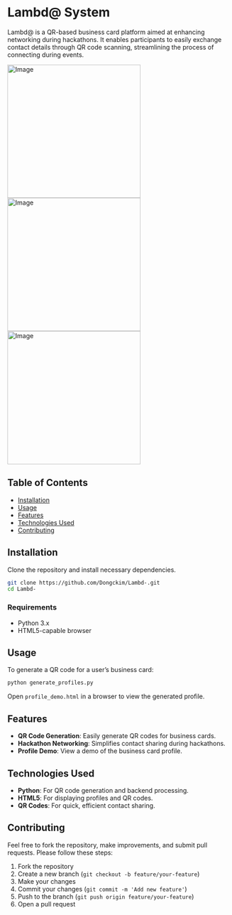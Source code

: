 
# Lambd@ System

Lambd@ is a QR-based business card platform aimed at enhancing networking during hackathons. It enables participants to easily exchange contact details through QR code scanning, streamlining the process of connecting during events.

<img width="300" height="auto" alt="Image" src="https://github.com/user-attachments/assets/374beb56-19c6-41a9-a648-5ccb08ef7585" />
<img width="300" height="auto" alt="Image" src="https://github.com/user-attachments/assets/02b477fb-b8ad-47e1-98f2-9ae0cedace52" />
<img width="300" height="auto" alt="Image" src="https://github.com/user-attachments/assets/6f116dcd-f27f-4c1d-8588-aa3d35fa66d8" />


## Table of Contents
- [Installation](#installation)
- [Usage](#usage)
- [Features](#features)
- [Technologies Used](#technologies-used)
- [Contributing](#contributing)

## Installation

Clone the repository and install necessary dependencies.

```bash
git clone https://github.com/Dongckim/Lambd-.git
cd Lambd-
```

### Requirements

- Python 3.x
- HTML5-capable browser

## Usage

To generate a QR code for a user’s business card:

```bash
python generate_profiles.py
```

Open `profile_demo.html` in a browser to view the generated profile.

## Features

- **QR Code Generation**: Easily generate QR codes for business cards.
- **Hackathon Networking**: Simplifies contact sharing during hackathons.
- **Profile Demo**: View a demo of the business card profile.

## Technologies Used

- **Python**: For QR code generation and backend processing.
- **HTML5**: For displaying profiles and QR codes.
- **QR Codes**: For quick, efficient contact sharing.

## Contributing

Feel free to fork the repository, make improvements, and submit pull requests. Please follow these steps:

1. Fork the repository
2. Create a new branch (`git checkout -b feature/your-feature`)
3. Make your changes
4. Commit your changes (`git commit -m 'Add new feature'`)
5. Push to the branch (`git push origin feature/your-feature`)
6. Open a pull request
